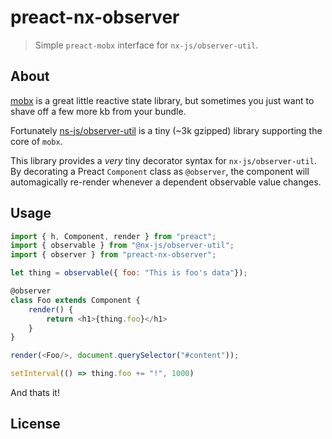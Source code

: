 # preact-nx-observer
> Simple `preact-mobx` interface for `nx-js/observer-util`.

## About
[mobx](https://github.com/mobxjs/mobx) is a great little reactive state library, but sometimes you just want to shave off a few more kb from your bundle.

Fortunately [ns-js/observer-util](https://github.com/nx-js/observer-util) is a tiny (~3k gzipped) library supporting the core of `mobx`.

This library provides a *very* tiny decorator syntax for `nx-js/observer-util`. By decorating a
Preact `Component` class as `@observer`, the component will automagically re-render whenever a dependent observable value changes.

## Usage
```javascript
import { h, Component, render } from "preact";
import { observable } from "@nx-js/observer-util";
import { observer } from "preact-nx-observer";

let thing = observable({ foo: "This is foo's data"});

@observer
class Foo extends Component {
    render() {
        return <h1>{thing.foo}</h1>
    }
}

render(<Foo/>, document.querySelector("#content"));

setInterval(() => thing.foo += "!", 1000)
```

And thats it!

## License